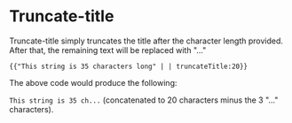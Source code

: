 # Truncate-title

Truncate-title simply truncates the title after the character length provided.
After that, the remaining text will be replaced with "..."

```
{{"This string is 35 characters long" | | truncateTitle:20}}
```

The above code would produce the following:

`This string is 35 ch...` (concatenated to 20 characters minus the 3 "..." characters).
